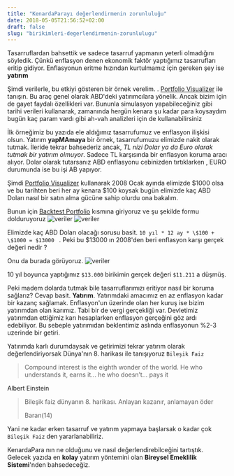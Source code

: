 ```yaml
---
title: "KenardaParayı değerlendirmenin zorunluluğu"
date: 2018-05-05T21:56:52+02:00
draft: false
slug: "birikimleri-degerlendirmenin-zorunlulugu"
---
```


Tasarruflardan bahsettik ve sadece tasarruf yapmanın yeterli olmadığını söyledik. Çünkü enflasyon denen ekonomik faktör yaptığımız tasarrufları eritip gidiyor. Enflasyonun eritme hızından kurtulmamız için gereken şey ise **yatırım**

Şimdi verilerle, bu etkiyi gösteren bir örnek verelim.
. [Portfolio Visualizer](https://www.portfoliovisualizer.com) ile tanışın. Bu araç genel olarak ABD'deki yatırımcılara yönelik. Ancak bizim için de gayet faydalı özellikleri var. Bununla simulasyon yapabileceğiniz gibi tarihi verileri kullanarak, zamanında hergün kenara şu kadar para koysaydım bugün kaç param vardı gibi ah-vah analizleri için de kullanabilirsiniz

İlk örneğimiz bu yazıda ele aldığımız tasarrufumuz ve enflasyon ilişkisi olsun. Yatırım **yapMAmaya** bir örnek, tasarrufumuzu elimizde nakit olarak tutmak. İleride tekrar bahsederiz ancak, *TL nizi Dolar ya da Euro olarak tutmak bir yatırım olmuyor*. Sadece TL karşısında bir enflasyon koruma aracı alıyor. Dolar olarak tutarsanız ABD enflasyonu cebinizden tırtıklarken , EURO durumunda ise  bu işi AB yapıyor.

Şimdi [Portfolio Visualizer](https://www.portfoliovisualizer.com) kullanarak 2008 Ocak ayında elimizde \$1000 olsa ve bu tarihten beri her ay kenara \$100 koysak bugün elimizde kaç ABD Doları nasıl bir satın alma gücüne sahip olurdu ona bakalım.

Bunun için [Backtest Portfolio](https://www.portfoliovisualizer.com/backtest-portfolio) kısmına giriyoruz ve şu şekilde formu dolduruyoruz
![veriler](/img/yatirimlar/pv1.png)
![veriler](/img/yatirimlar/pv2.png)

Elimizde kaç ABD Doları olacağı sorusu basit. `10 yıl * 12 ay * \$100 + \$1000 = $13000 ` . Peki bu \$13000 ın 2008'den beri enflasyon karşı gerçek değeri nedir ?

Onu da burada görüyoruz.
![veriler](/img/yatirimlar/pv3.png)

10 yıl boyunca yaptığımız `$13.000` birikimin gerçek değeri `$11.211` a düşmüş.

Peki madem dolarda tutmak bile tasarruflarımızı eritiyor nasıl bir koruma sağlarız? Cevap basit. **Yatırım**.
Yatırımdaki amacımız en az enflasyon kadar bir kazanç sağlamak. Enflasyon'un üzerinde olan her kuruş ise bizim yatırımdan olan karımız. Tabi bir de vergi gerçekliği var. Devletimiz yatırımdan ettiğimiz karı hesaplarken enflasyon gerçeğini göz ardı edebiliyor. Bu sebeple yatırımıdan beklentimiz aslında enflasyonun %2-3 uzerinde bir getiri.

Yatırımda karlı durumdaysak ve getirimizi tekrar yatırım olarak değerlendiriyorsak Dünya'nın 8. harikası ile tanışıyoruz
`Bileşik Faiz`

> Compound interest is the eighth wonder of the world. He who understands it, earns it... he who doesn’t... pays it
>   
Albert Einstein

> Bileşik faiz dünyanın 8. harikası. Anlayan kazanır, anlamayan öder
>
> Baran(14)

Yani ne kadar erken tasarruf ve yatırım yapmaya başlarsak o kadar çok `Bileşik Faiz` den yararlanabiliriz.

KenardaPara nın ne olduğunu ve nasıl değerlendirebilceğini tartıştık. Gelecek yazıda en **kolay** yatırım yöntemini olan **Bireysel Emeklilik Sistemi**'nden bahsedeceğiz.
